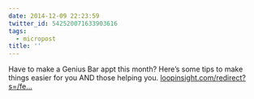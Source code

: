 ```yaml
---
date: 2014-12-09 22:23:59
twitter_id: 542520071633903616
tags:
  - micropost
title: ''
---
```


Have to make a Genius Bar appt this month? Here’s some tips to make things easier for you AND those helping you. [loopinsight.com/redirect?s=/fe…](http://www.loopinsight.com/redirect?s=/feed/&perm=http://www.loopinsight.com/2014/12/09/tips-for-a-smooth-holiday-genius-bar-appointment/&perm_title=Tips+for+a+smooth+holiday+Genius+Bar+appointment&u=aHR0cDovL3d3dy5tYWNvYnNlcnZlci5jb20vdG1vL2FydGljbGUvaG93LXRvLWhhdmUtYS1zbW9vdGgtaG9saWRheS1nZW5pdXMtYmFyLWFwcHQ=)
